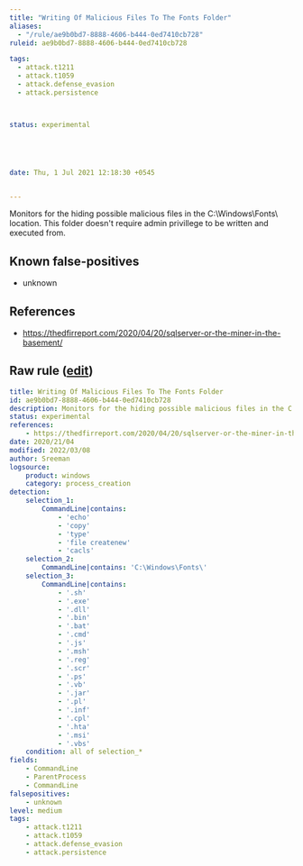 ```yaml
---
title: "Writing Of Malicious Files To The Fonts Folder"
aliases:
  - "/rule/ae9b0bd7-8888-4606-b444-0ed7410cb728"
ruleid: ae9b0bd7-8888-4606-b444-0ed7410cb728

tags:
  - attack.t1211
  - attack.t1059
  - attack.defense_evasion
  - attack.persistence



status: experimental





date: Thu, 1 Jul 2021 12:18:30 +0545


---
```


Monitors for the hiding possible malicious files in the C:\Windows\Fonts\ location. This folder doesn't require admin privillege to be written and executed from.

<!--more-->


## Known false-positives

* unknown



## References

* https://thedfirreport.com/2020/04/20/sqlserver-or-the-miner-in-the-basement/


## Raw rule ([edit](https://github.com/SigmaHQ/sigma/edit/master/rules/windows/process_creation/proc_creation_win_hiding_malware_in_fonts_folder.yml))
```yaml
title: Writing Of Malicious Files To The Fonts Folder
id: ae9b0bd7-8888-4606-b444-0ed7410cb728
description: Monitors for the hiding possible malicious files in the C:\Windows\Fonts\ location. This folder doesn't require admin privillege to be written and executed from.
status: experimental
references:
    - https://thedfirreport.com/2020/04/20/sqlserver-or-the-miner-in-the-basement/
date: 2020/21/04
modified: 2022/03/08
author: Sreeman
logsource:
    product: windows
    category: process_creation
detection:
    selection_1:
        CommandLine|contains: 
            - 'echo'
            - 'copy'
            - 'type'
            - 'file createnew'
            - 'cacls'
    selection_2:    
        CommandLine|contains: 'C:\Windows\Fonts\'
    selection_3:
        CommandLine|contains:
            - '.sh'
            - '.exe'
            - '.dll'
            - '.bin'
            - '.bat'
            - '.cmd'
            - '.js'
            - '.msh'
            - '.reg'
            - '.scr'
            - '.ps'
            - '.vb'
            - '.jar'
            - '.pl'
            - '.inf'
            - '.cpl'
            - '.hta'
            - '.msi'
            - '.vbs'
    condition: all of selection_*
fields:
    - CommandLine
    - ParentProcess
    - CommandLine
falsepositives:
    - unknown
level: medium
tags:
    - attack.t1211
    - attack.t1059
    - attack.defense_evasion
    - attack.persistence

```
